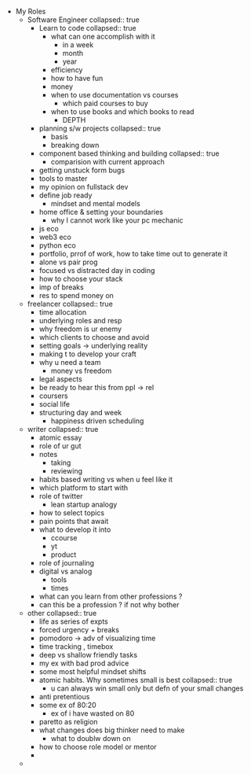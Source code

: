 - My Roles
	- Software Engineer
	  collapsed:: true
		- Learn to code
		  collapsed:: true
			- what can one accomplish with it
				- in a week
				- month
				- year
			- efficiency
			- how to have fun
			- money
			- when to use documentation vs courses
				- which paid courses to buy
			- when to use books and which books to read
				- DEPTH
		- planning s/w projects
		  collapsed:: true
			- basis
			- breaking down
		- component based thinking and building
		  collapsed:: true
			- comparision with current approach
		- getting unstuck form bugs
		- tools to master
		- my opinion on fullstack dev
		- define job ready
			- mindset and mental models
		- home office & setting your boundaries
			- why I cannot work like your pc mechanic
		- js eco
		- web3 eco
		- python eco
		- portfolio, prrof of work, how to take time out to generate it
		- alone vs pair prog
		- focused vs distracted day in coding
		- how to choose your stack
		- imp of breaks
		- res to spend money on
	- freelancer
	  collapsed:: true
		- time allocation
		- underlying roles and resp
		- why freedom is ur enemy
		- which clients to choose and avoid
		- setting goals -> underlying reality
		- making t to develop your craft
		- why u need a team
			- money vs freedom
		- legal aspects
		- be ready to hear this from ppl -> rel
		- coursers
		- social life
		- structuring day and week
			- happiness driven scheduling
	- writer
	  collapsed:: true
		- atomic essay
		- role of ur gut
		- notes
			- taking
			- reviewing
		- habits based writing vs when u feel like it
		- which platform to start with
		- role of twitter
			- lean startup analogy
		- how to select topics
		- pain points that await
		- what to develop it into
			- ccourse
			- yt
			- product
		- role of journaling
		- digital vs analog
			- tools
			- times
		- what can you learn from other professions ?
		- can this be a profession ? if not why bother
	- other
	  collapsed:: true
		- life as series of expts
		- forced urgency + breaks
		- pomodoro -> adv of visualizing time
		- time tracking , timebox
		- deep vs shallow friendly tasks
		- my ex with bad prod advice
		- some most helpful mindset shifts
		- atomic habits. Why sometimes small is best
		  collapsed:: true
			- u can always win small only but defn of your small changes
		- anti pretentious
		- some ex of 80:20
			- ex of i have wasted on 80
		- paretto as religion
		- what changes does big thinker need to make
			- what to doublw down on
		- how to choose role model or mentor
		-
	-